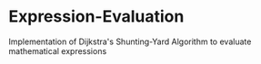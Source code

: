 # Expression-Evaluation
Implementation of Dijkstra's Shunting-Yard Algorithm to evaluate mathematical expressions
